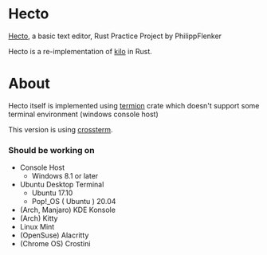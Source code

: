 # Hecto

[Hecto](https://www.flenker.blog/hecto/), a basic text editor, Rust Practice Project by PhilippFlenker

Hecto is a re-implementation of [kilo](https://github.com/antirez/kilo) in Rust.

# About

Hecto itself is implemented using [termion](https://crates.io/crates/termion) crate which doesn't support some terminal environment (windows console host)

This version is using [crossterm](https://crates.io/crates/crossterm). 

### Should be working on
- Console Host
    - Windows 8.1 or later
- Ubuntu Desktop Terminal
    - Ubuntu 17.10
    - Pop!_OS ( Ubuntu ) 20.04
- (Arch, Manjaro) KDE Konsole
- (Arch) Kitty
- Linux Mint
- (OpenSuse) Alacritty
- (Chrome OS) Crostini
